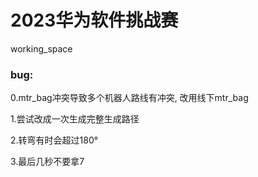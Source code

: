 # 2023华为软件挑战赛

working_space

### bug:

0.mtr_bag冲突导致多个机器人路线有冲突, 改用线下mtr_bag

1.尝试改成一次生成完整生成路径

2.转弯有时会超过180°

3.最后几秒不要拿7
